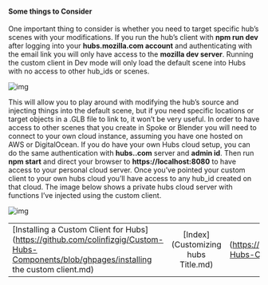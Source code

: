 #### **Some things to Consider**

One important thing to consider is whether you need to target specific hub’s scenes with your modifications.  If you run the hub’s client with **npm run dev** after logging into your **hubs.mozilla.com account** and authenticating with the email link you will only have access to the **mozilla dev server**.  Running the custom client in Dev mode will only load the default scene into Hubs with no access to other hub_ids or scenes.



![img](https://lh5.googleusercontent.com/oys4rFbfiVnFb93kWaf4Xch_9VLDVdrWAiqzkXUojqKuZffwk1ExQKDqff_xigV2hhLE_Vjf9L5CgPkesE4KwlO0SDtEa6USDL9pSnIKk780l-Dop3Cz1REoRylPlSiZxY3tYJPm)



This will allow you to play around with modifying the hub’s source and injecting things into the default scene, but if you need specific locations or target objects in a .GLB file to link to, it won’t be very useful.  In order to have access to other scenes that you create in Spoke or Blender you will need to connect to your own cloud instance, assuming you have one hosted on AWS or DigitalOcean.  If you do have your own Hubs cloud setup, you can do the same authentication with **hubs.<yourhubscloud>.com** server and **admin id**. Then run **npm start** and direct your browser to **https://localhost:8080** to have access to your personal cloud server. Once you’ve pointed your custom client to your own hubs cloud you’ll have access to any hub_id created on that cloud.  The image below shows a private hubs cloud server with functions I’ve injected using the custom client.



![img](https://lh5.googleusercontent.com/i_H92JgV_1khZyP8lZe-s2ramTYhUFAE8Orj8ZlJQ1YLQCFtTpwzCG3lMZniOMyuuBEyID4bnurFU7xqgXBc7csCTQyVVDoe_2YF1l5HWSk616aEuIyqmcNqzfDOHvhfkjCyB2A4)

|                                                              |                                    |                                                              |
| :----------------------------------------------------------- | :--------------------------------: | -----------------------------------------------------------: |
| [Installing a Custom Client for Hubs](https://github.com/colinfizgig/Custom-Hubs-Components/blob/ghpages/installing the custom client.md) | [Index](Customizing hubs Title.md) | [Hubs Load Sequence](https://github.com/colinfizgig/Custom-Hubs-Components/blob/ghpages/Hubs Load Sequence.md) |


